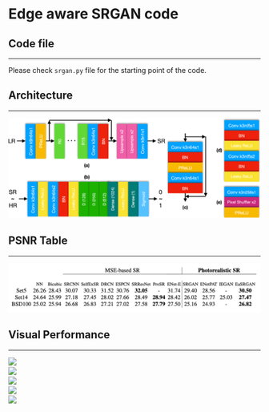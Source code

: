 # Edge aware SRGAN code

## Code file
---
Please check `srgan.py` file for the starting point of the code.

## Architecture
---
![](images/2.png)  

## PSNR Table
---
![](images/psnr.png)  

## Visual Performance
---
![](images/1.png)  
![](images/3.png)  
![](images/4.png)  
![](images/5.png)  
![](images/6.png)  